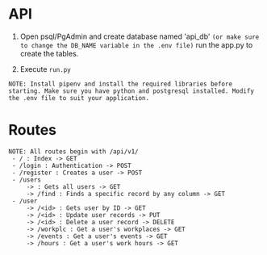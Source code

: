 # API

1. Open psql/PgAdmin and create database named 'api_db' `(or make sure to change the DB_NAME variable in the .env file)` run the app.py to create the tables.

2. Execute `run.py` 

```
NOTE: Install pipenv and install the required libraries before starting. Make sure you have python and postgresql installed. Modify the .env file to suit your application.
```


# Routes
```
NOTE: All routes begin with /api/v1/
 - / : Index -> GET
 - /login : Authentication -> POST
 - /register : Creates a user -> POST
 - /users
     -> : Gets all users -> GET
     -> /find : Finds a specific record by any column -> GET 
 - /user
     -> /<id> : Gets user by ID -> GET 
     -> /<id> : Update user records -> PUT
     -> /<id> : Delete a user record -> DELETE
     -> /workplc : Get a user's workplaces -> GET
     -> /events : Get a user's events -> GET
     -> /hours : Get a user's work hours -> GET
   
```
